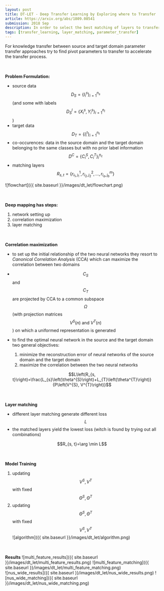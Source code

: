 ```yaml
---
layout: post
title: DT-LET - Deep Transfer Learning by Exploring where to Transfer
article: https://arxiv.org/abs/1809.08541
submission: 2018 Sep
description: In order to select the best matching of layers to transfer knowledge, they refine a specific loss to estimate the relationship between the features in the source and target domain.
tags: [transfer_learning, layer_matching, parameter_transfer]
---
```


For knowledge transfer between source and target domain parameter transfer approaches try to find pivot parameters to transfer to accelerate the transfer process.  


<br/><br/>
<strong>Problem Formulation:</strong> 
* source data $$D_{S}=\left\{I_{i}^{s}\right\}_{i=1}^{n_{s}}$$ (and some with labels $$D_{S}^{l}=\left\{X_{i}^{s}, Y_{i}^{s}\right\}_{i=1}^{n_{l}}$$)
* target data $$D_{T}=\left\{I_{i}^{t}\right\}_{i=1}^{n_{t}}$$
* co-occurences: data in the source domain and the target domain belonging to the same classes but with no prior label information $$D^{C}=\left\{C_{i}^{S}, C_{i}^{T}\right\}_{i}^{n_{c}}$$
* matching layers $$R_{s, t}=\left\{r_{i_{1}, j_{1}}^{1}, r_{i_{2}, j_{2}}^{2}, \ldots, r_{i_{a}, j_{b}}^{m}\right\}$$

![flowchart]({{ site.baseurl }}/images/dt_let/flowchart.png)

<br/><br/>
<strong>Deep mapping has steps:</strong> 
1. network setting up
2. correlation maximization
3. layer matching

<br/><br/>
<strong>Correlation maximization</strong>
* to set up the initial relationship of the two neural networks they resort to <i>Canonical Correlation Analysis</i> (CCA) which can maximize the correlation between two domains
* $$C_S$$ and $$C_T$$ are projected by CCA to a common subspace $$\Omega$$ (with projection matrices $$V^{S}(n) \text { and } V^{T}(n)$$) on which a uniformed representation is generated 
* to find the optimal neural network in the source and the target domain two general objectives:  

    1. minimize the reconstruction error of neural networks of the source domain and the target domain
    2. maximize the correlation between the two neural networks
<p align=center>$$L\left(R_{s, t}\right)=\frac{L_{s}\left(\theta^{S}\right)+L_{T}\left(\theta^{T}\right)}{P\left(V^{S}, V^{T}\right)}$$</p>

<br/><br/>
<strong>Layer matching</strong>
* different layer matching generate different loss $$L$$
* the matched layers yield the lowest loss (witch is found by trying out all combinations)
<p align=center>$$R_{s, t}=\arg \min L$$</p>

<br/><br/>
<strong>Model Training</strong>
1. updating $$V^{S}, V^{T}$$ with fixed $$\Theta^{S}, \Theta^{T}$$
2. updating $$\Theta^{S}, \Theta^{T}$$ with fixed $$V^{S}, V^{T}$$
![algorithm]({{ site.baseurl }}/images/dt_let/algorithm.png)

<br/><br/>
<strong>Results</strong>
![multi_feature_results]({{ site.baseurl }}/images/dt_let/multi_feature_results.png)
![multi_feature_matching]({{ site.baseurl }}/images/dt_let/multi_feature_matching.png)
<br/>
![nus_wide_results]({{ site.baseurl }}/images/dt_let/nus_wide_results.png)
![nus_wide_matching]({{ site.baseurl }}/images/dt_let/nus_wide_matching.png)


